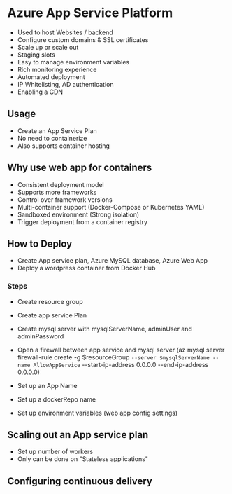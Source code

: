 # Azure App Service Platform 
- Used to host Websites / backend
- Configure custom domains & SSL certificates
- Scale up or scale out
- Staging slots
- Easy to manage environment variables
- Rich monitoring experience
- Automated deployment
- IP Whitelisting, AD authentication
- Enabling a CDN

## Usage
- Create an App Service Plan
- No need to containerize 
- Also supports container hosting

## Why use web app for containers
- Consistent deployment model
- Supports more frameworks
- Control over framework versions
- Multi-container support (Docker-Compose or Kubernetes YAML)
- Sandboxed environment (Strong isolation)
- Trigger deployment from a container registry

## How to Deploy
- Create App service plan, Azure MySQL database, Azure Web App
- Deploy a wordpress container from Docker Hub

### Steps
- Create resource group
- Create app service Plan
- Create mysql server with mysqlServerName, adminUser and adminPassword 
- Open a firewall between app service and mysql server
  (az mysql server firewall-rule create -g $resourceGroup `
  --server $mysqlServerName --name AllowAppService `
  --start-ip-address 0.0.0.0 --end-ip-address 0.0.0.0)
  
- Set up an App Name
- Set up a dockerRepo name 

- Set up environment variables (web app config settings)

## Scaling out an App service plan 
- Set up number of workers
- Only can be done on "Stateless applications"

## Configuring continuous delivery

